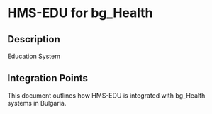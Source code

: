# HMS-EDU for bg_Health

## Description

Education System

## Integration Points

This document outlines how HMS-EDU is integrated with bg_Health systems in Bulgaria.

